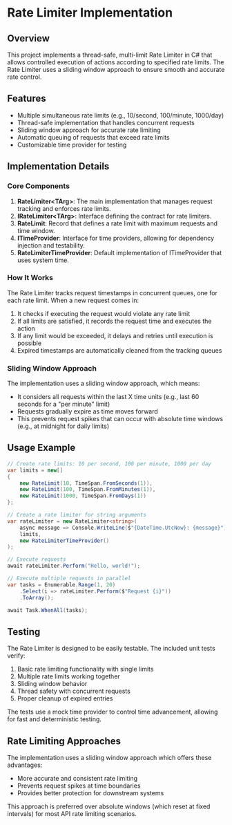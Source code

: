# Rate Limiter Implementation

## Overview

This project implements a thread-safe, multi-limit Rate Limiter in C# that allows controlled execution of actions according to specified rate limits. The Rate Limiter uses a sliding window approach to ensure smooth and accurate rate control.

## Features

- Multiple simultaneous rate limits (e.g., 10/second, 100/minute, 1000/day)
- Thread-safe implementation that handles concurrent requests
- Sliding window approach for accurate rate limiting
- Automatic queuing of requests that exceed rate limits
- Customizable time provider for testing

## Implementation Details

### Core Components

1. **RateLimiter\<TArg\>**: The main implementation that manages request tracking and enforces rate limits.
2. **IRateLimiter\<TArg\>**: Interface defining the contract for rate limiters.
3. **RateLimit**: Record that defines a rate limit with maximum requests and time window.
4. **ITimeProvider**: Interface for time providers, allowing for dependency injection and testability.
5. **RateLimiterTimeProvider**: Default implementation of ITimeProvider that uses system time.

### How It Works

The Rate Limiter tracks request timestamps in concurrent queues, one for each rate limit. When a new request comes in:

1. It checks if executing the request would violate any rate limit
2. If all limits are satisfied, it records the request time and executes the action
3. If any limit would be exceeded, it delays and retries until execution is possible
4. Expired timestamps are automatically cleaned from the tracking queues

### Sliding Window Approach

The implementation uses a sliding window approach, which means:

- It considers all requests within the last X time units (e.g., last 60 seconds for a "per minute" limit)
- Requests gradually expire as time moves forward
- This prevents request spikes that can occur with absolute time windows (e.g., at midnight for daily limits)

## Usage Example

```csharp
// Create rate limits: 10 per second, 100 per minute, 1000 per day
var limits = new[]
{
    new RateLimit(10, TimeSpan.FromSeconds(1)),
    new RateLimit(100, TimeSpan.FromMinutes(1)),
    new RateLimit(1000, TimeSpan.FromDays(1))
};

// Create a rate limiter for string arguments
var rateLimiter = new RateLimiter<string>(
    async message => Console.WriteLine($"{DateTime.UtcNow}: {message}"),
    limits,
    new RateLimiterTimeProvider()
);

// Execute requests
await rateLimiter.Perform("Hello, world!");

// Execute multiple requests in parallel
var tasks = Enumerable.Range(1, 20)
    .Select(i => rateLimiter.Perform($"Request {i}"))
    .ToArray();

await Task.WhenAll(tasks);
```

## Testing

The Rate Limiter is designed to be easily testable. The included unit tests verify:

1. Basic rate limiting functionality with single limits
2. Multiple rate limits working together
3. Sliding window behavior
4. Thread safety with concurrent requests
5. Proper cleanup of expired entries

The tests use a mock time provider to control time advancement, allowing for fast and deterministic testing.

## Rate Limiting Approaches

The implementation uses a sliding window approach which offers these advantages:

- More accurate and consistent rate limiting
- Prevents request spikes at time boundaries
- Provides better protection for downstream systems

This approach is preferred over absolute windows (which reset at fixed intervals) for most API rate limiting scenarios.
